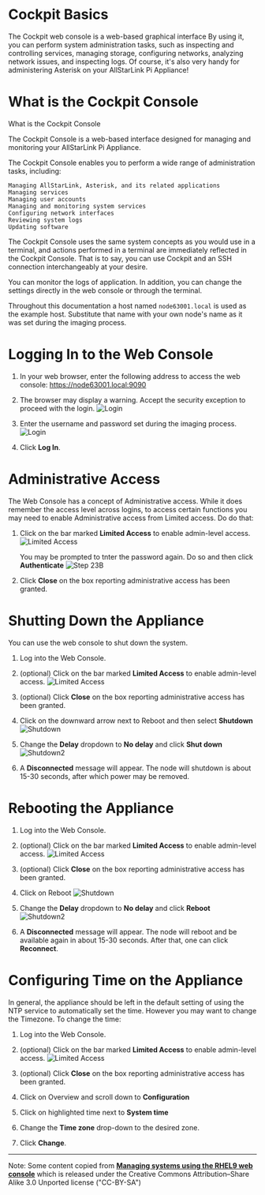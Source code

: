 # Cockpit Basics
The Cockpit web console is a web-based graphical interface
By using it, you can perform system administration tasks,
such as inspecting and controlling services, managing storage,
configuring networks, analyzing network issues, and inspecting logs. 
Of course, it's also very handy for administering Asterisk on
your AllStarLink Pi Appliance!

# What is the Cockpit Console
What is the Cockpit Console

The Cockpit Console is a web-based interface designed for managing and monitoring your
AllStarLink Pi Appliance.

The Cockpit Console enables you to perform a wide range of administration tasks, including:

    Managing AllStarLink, Asterisk, and its related applications
    Managing services
    Managing user accounts
    Managing and monitoring system services
    Configuring network interfaces
    Reviewing system logs
    Updating software
    

The Cockpit Console uses the same system concepts as you would use in a
terminal, and actions performed in a terminal are immediately reflected
in the Cockpit Console. That is to say, you can use Cockpit and
an SSH connection interchangeably at your desire.

You can monitor the logs of application. In addition, you can change the
settings directly in the web console or through the terminal. 

Throughout this documentation a host named `node63001.local` is used as
the example host. Substitute that name with your own node's name as it 
was set during the imaging process.

# Logging In to the Web Console
1. In your web browser, enter the following address to access the web console:
    https://node63001.local:9090

2. The browser may display a warning. Accept the security exception to
proceed with the login.
![Login](../user-guide/img/step-20.png)

3. Enter the username and password set during the imaging process.
![Login](../user-guide/img/step-22.png)

3. Click **Log In**. 

# Administrative Access
The Web Console has a concept of Administrative access. While it does
remember the access level across logins, to access certain functions
you may need to enable Administrative access from Limited access.
Do do that:

1. Click on the bar marked **Limited Access** to enable admin-level
access.
![Limited Access](img/limited_access-1.png)

    You may be prompted to tnter the password again. Do 
    so and then click **Authenticate**
    ![Step 23B](img/limited_access-2.png)

2. Click **Close** on the box reporting administrative
access has been granted.

# Shutting Down the Appliance
You can use the web console to shut down the system.

1.  Log into the Web Console.

2. (optional) Click on the bar marked **Limited Access** to enable admin-level
access.
![Limited Access](img/limited_access-1.png)

3. (optional) Click **Close** on the box reporting administrative
access has been granted.

4. Click on the downward arrow next to Reboot and then
select **Shutdown**
![Shutdown](img/cockpit_shutdown.png)

5. Change the __Delay__ dropdown to **No delay** and click **Shut down**
![Shutdown2](img/cockpit_shutdown2.png)

6. A **Disconnected** message will appear. The node will shutdown
is about 15-30 seconds, after which power may be removed.

# Rebooting the Appliance
1. Log into the Web Console.

2. (optional) Click on the bar marked **Limited Access** to enable admin-level
access.
![Limited Access](img/limited_access-1.png)

3. (optional) Click **Close** on the box reporting administrative
access has been granted.

4. Click on Reboot
![Shutdown](img/cockpit_reboot.png)

5. Change the __Delay__ dropdown to **No delay** and click **Reboot**
![Shutdown2](img/cockpit_reboot2.png)

6. A **Disconnected** message will appear. The node will reboot and
be available again in about 15-30 seconds. After that, one can click
**Reconnect**.

# Configuring Time on the Appliance
In general, the appliance should be left in the default setting of using
the NTP service to automatically set the time. However you may want
to change the Timezone. To change the time:

1. Log into the Web Console.

2. (optional) Click on the bar marked **Limited Access** to enable admin-level
access.
![Limited Access](img/limited_access-1.png)

3. (optional) Click **Close** on the box reporting administrative
access has been granted.

4. Click on Overview and scroll down to **Configuration**

5. Click on highlighted time next to **System time**

6. Change the **Time zone** drop-down to the desired zone.

7. Click **Change**.
___
Note: Some content copied from 
[__Managing systems using the RHEL9 web console__](https://access.redhat.com/documentation/en-us/red_hat_enterprise_linux/9/html/managing_systems_using_the_rhel_9_web_console/index)
which is released under the Creative Commons Attribution–Share Alike 3.0
Unported license ("CC-BY-SA")
